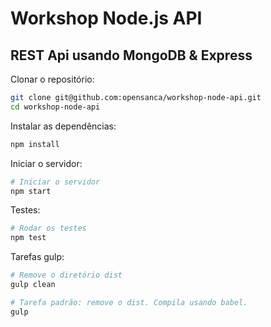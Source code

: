 # Workshop Node.js API

## REST Api usando MongoDB & Express

Clonar o repositório:
```sh
git clone git@github.com:opensanca/workshop-node-api.git
cd workshop-node-api
```

Instalar as dependências:
```sh
npm install
```

Iniciar o servidor:
```sh
# Iniciar o servidor
npm start
```

Testes:
```sh
# Rodar os testes
npm test
```

Tarefas gulp:
```sh
# Remove o diretório dist
gulp clean

# Tarefa padrão: remove o dist. Compila usando babel.
gulp
```

